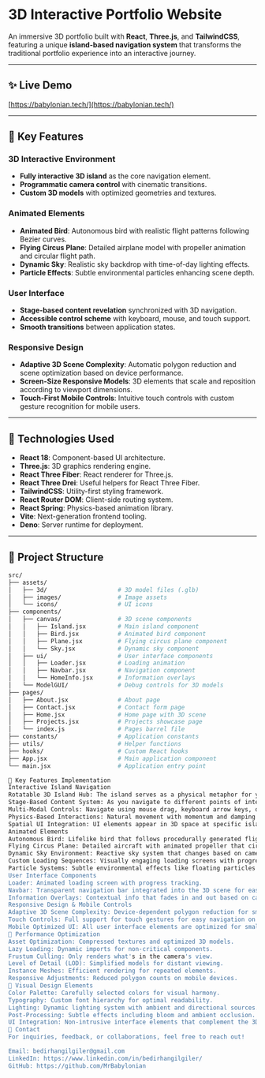 # **3D Interactive Portfolio Website**

An immersive 3D portfolio built with **React**, **Three.js**, and **TailwindCSS**, featuring a unique **island-based navigation system** that transforms the traditional portfolio experience into an interactive journey.

---

## **✨ Live Demo**

[https://babylonian.tech/](https://babylonian.tech/)

---

## **🌟 Key Features**

### **3D Interactive Environment**

- **Fully interactive 3D island** as the core navigation element.
- **Programmatic camera control** with cinematic transitions.
- **Custom 3D models** with optimized geometries and textures.

### **Animated Elements**

- **Animated Bird**: Autonomous bird with realistic flight patterns following Bezier curves.
- **Flying Circus Plane**: Detailed airplane model with propeller animation and circular flight path.
- **Dynamic Sky**: Realistic sky backdrop with time-of-day lighting effects.
- **Particle Effects**: Subtle environmental particles enhancing scene depth.

### **User Interface**

- **Stage-based content revelation** synchronized with 3D navigation.
- **Accessible control scheme** with keyboard, mouse, and touch support.
- **Smooth transitions** between application states.

### **Responsive Design**

- **Adaptive 3D Scene Complexity**: Automatic polygon reduction and scene optimization based on device performance.
- **Screen-Size Responsive Models**: 3D elements that scale and reposition according to viewport dimensions.
- **Touch-First Mobile Controls**: Intuitive touch controls with custom gesture recognition for mobile users.

---

## **🚀 Technologies Used**

- **React 18**: Component-based UI architecture.
- **Three.js**: 3D graphics rendering engine.
- **React Three Fiber**: React renderer for Three.js.
- **React Three Drei**: Useful helpers for React Three Fiber.
- **TailwindCSS**: Utility-first styling framework.
- **React Router DOM**: Client-side routing system.
- **React Spring**: Physics-based animation library.
- **Vite**: Next-generation frontend tooling.
- **Deno**: Server runtime for deployment.

---

## **📁 Project Structure**

```bash
src/
├── assets/
│   ├── 3d/                    # 3D model files (.glb)
│   ├── images/                # Image assets
│   └── icons/                 # UI icons
├── components/
│   ├── canvas/                # 3D scene components
│   │   ├── Island.jsx         # Main island component
│   │   ├── Bird.jsx           # Animated bird component
│   │   ├── Plane.jsx          # Flying circus plane component
│   │   └── Sky.jsx            # Dynamic sky component
│   ├── ui/                    # User interface components
│   │   ├── Loader.jsx         # Loading animation
│   │   ├── Navbar.jsx         # Navigation component
│   │   └── HomeInfo.jsx       # Information overlays
│   └── ModelGUI/              # Debug controls for 3D models
├── pages/
│   ├── About.jsx              # About page
│   ├── Contact.jsx            # Contact form page
│   ├── Home.jsx               # Home page with 3D scene
│   ├── Projects.jsx           # Projects showcase page
│   └── index.js               # Pages barrel file
├── constants/                 # Application constants
├── utils/                     # Helper functions
├── hooks/                     # Custom React hooks
├── App.jsx                    # Main application component
└── main.jsx                   # Application entry point

🚀 Key Features Implementation
Interactive Island Navigation
Rotatable 3D Island Hub: The island serves as a physical metaphor for your portfolio sections, allowing intuitive exploration by rotating it to discover different areas.
Stage-Based Content System: As you navigate to different points of interest, the camera transitions smoothly to reveal contextual content.
Multi-Modal Controls: Navigate using mouse drag, keyboard arrow keys, or touch gestures on mobile.
Physics-Based Interactions: Natural movement with momentum and damping for fluid rotation that mimics real-world physics.
Spatial UI Integration: UI elements appear in 3D space at specific island locations, blending the interface with the environment.
Animated Elements
Autonomous Bird: Lifelike bird that follows procedurally generated flight paths using cubic Bezier curves for natural movement.
Flying Circus Plane: Detailed aircraft with animated propeller that circles the island on a customizable flight path.
Dynamic Sky Environment: Reactive sky system that changes based on camera position with realistic cloud movement and lighting.
Custom Loading Sequences: Visually engaging loading screens with progress indicators and 3D elements to maintain immersion while assets load.
Particle Systems: Subtle environmental effects like floating particles that enhance the scene's depth and atmosphere.
User Interface Components
Loader: Animated loading screen with progress tracking.
Navbar: Transparent navigation bar integrated into the 3D scene for easy access to different sections.
Information Overlays: Contextual info that fades in and out based on camera positioning and island interaction.
Responsive Design & Mobile Controls
Adaptive 3D Scene Complexity: Device-dependent polygon reduction for smoother performance on mobile and desktop.
Touch Controls: Full support for touch gestures for easy navigation on mobile devices.
Mobile Optimized UI: All user interface elements are optimized for smaller screens with intuitive mobile gestures.
📱 Performance Optimization
Asset Optimization: Compressed textures and optimized 3D models.
Lazy Loading: Dynamic imports for non-critical components.
Frustum Culling: Only renders what's in the camera's view.
Level of Detail (LOD): Simplified models for distant viewing.
Instance Meshes: Efficient rendering for repeated elements.
Responsive Adjustments: Reduced polygon counts on mobile devices.
🎨 Visual Design Elements
Color Palette: Carefully selected colors for visual harmony.
Typography: Custom font hierarchy for optimal readability.
Lighting: Dynamic lighting system with ambient and directional sources.
Post-Processing: Subtle effects including bloom and ambient occlusion.
UI Integration: Non-intrusive interface elements that complement the 3D scene.
📣 Contact
For inquiries, feedback, or collaborations, feel free to reach out!

Email: bedirhangilgiler@gmail.com
LinkedIn: https://www.linkedin.com/in/bedirhangilgiler/
GitHub: https://github.com/MrBabylonian

